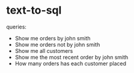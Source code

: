 # text-to-sql

queries:

- Show me orders by john smith
- Show me orders not by john smith
- Show me all customers
- Show me the most recent order by john smith
- How many orders has each customer placed
